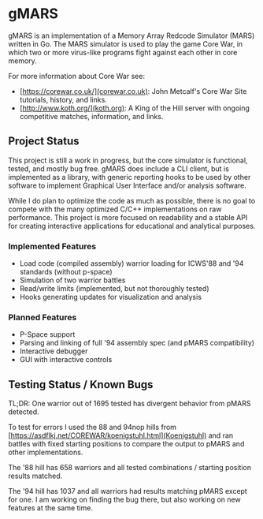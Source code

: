 # gMARS

gMARS is an implementation of a Memory Array Redcode Simulator (MARS) written in
Go. The MARS simulator is used to play the game Core War, in which two or more
virus-like programs fight against each other in core memory.

For more information about Core War see:

- [https://corewar.co.uk/](corewar.co.uk): John Metcalf's Core War Site
   tutorials, history, and links.
- [http://www.koth.org/](koth.org): A King of the Hill server with ongoing
   competitive matches, information, and links.

## Project Status

This project is still a work in progress, but the core simulator is functional,
tested, and mostly bug free. gMARS does include a CLI client, but is implemented
as a library, with generic reporting hooks to be used by other software to
implement Graphical User Interface and/or analysis software.

While I do plan to optimize the code as much as possible, there is no goal to
compete with the many optimized C/C++ implementations on raw performance. This
project is more focused on readability and a stable API for creating interactive
applications for educational and analytical purposes.

### Implemented Features

- Load code (compiled assembly) warrior loading for ICWS'88 and '94 standards
   (without p-space)
- Simulation of two warrior battles
- Read/write limits (implemented, but not thoroughly tested)
- Hooks generating updates for visualization and analysis

### Planned Features

- P-Space support
- Parsing and linking of full '94 assembly spec (and pMARS compatibility)
- Interactive debugger
- GUI with interactive controls

## Testing Status / Known Bugs

TL;DR: One warrior out of 1695 tested has divergent behavior from pMARS
detected.

To test for errors I used the 88 and 94nop hills from
[https://asdflkj.net/COREWAR/koenigstuhl.html](Koenigstuhl) and ran battles with
fixed starting positions to compare the output to pMARS and other
implementations.

The '88 hill has 658 warriors and all tested combinations / starting position
results matched.

The '94 hill has 1037 and all warriors had results matching pMARS except for
one. I am working on finding the bug there, but also working on new features at
the same time.
